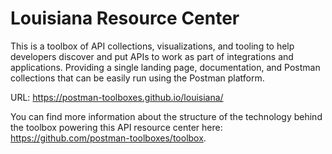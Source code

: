 # Louisiana Resource Center
This is a toolbox of API collections, visualizations, and tooling to help developers discover and put APIs to work as part of integrations and applications. Providing a single landing page, documentation, and Postman collections that can be easily run using the Postman platform.

URL: https://postman-toolboxes.github.io/louisiana/

You can find more information about the structure of the technology behind the toolbox powering this API resource center here: https://github.com/postman-toolboxes/toolbox.
